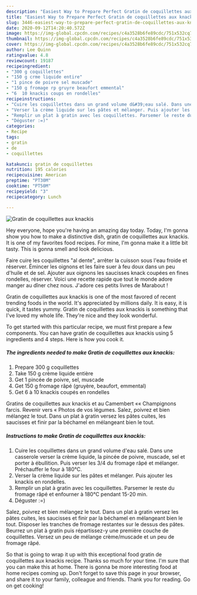```yaml
---
description: "Easiest Way to Prepare Perfect Gratin de coquillettes aux knackis"
title: "Easiest Way to Prepare Perfect Gratin de coquillettes aux knackis"
slug: 3446-easiest-way-to-prepare-perfect-gratin-de-coquillettes-aux-knackis
date: 2020-09-12T14:20:40.572Z
image: https://img-global.cpcdn.com/recipes/c4a3528b6fe89cdc/751x532cq70/gratin-de-coquillettes-aux-knackis-photo-principale-de-la-recette.jpg
thumbnail: https://img-global.cpcdn.com/recipes/c4a3528b6fe89cdc/751x532cq70/gratin-de-coquillettes-aux-knackis-photo-principale-de-la-recette.jpg
cover: https://img-global.cpcdn.com/recipes/c4a3528b6fe89cdc/751x532cq70/gratin-de-coquillettes-aux-knackis-photo-principale-de-la-recette.jpg
author: Lee Quinn
ratingvalue: 4.8
reviewcount: 19187
recipeingredient:
- "300 g coquillettes"
- "150 g crme liquide entire"
- "1 pince de poivre sel muscade"
- "150 g fromage rp gruyre beaufort emmental"
- "6  10 knackis coups en rondelles"
recipeinstructions:
- "Cuire les coquillettes dans un grand volume d&#39;eau salé. Dans une casserole verser la crème liquide, la pincée de poivre, muscade, sel et porter à ébullition. Puis verser les 3/4 du fromage râpé et mélanger. Préchauffer le four à 180°C."
- "Verser la crème liquide sur les pâtes et mélanger. Puis ajouter les knackis en rondelles."
- "Remplir un plat à gratin avec les coquillettes. Parsemer le reste du fromage râpé et enfourner à 180°C pendant 15-20 min."
- "Déguster :=)"
categories:
- Recipe
tags:
- gratin
- de
- coquillettes

katakunci: gratin de coquillettes 
nutrition: 195 calories
recipecuisine: American
preptime: "PT30M"
cooktime: "PT50M"
recipeyield: "3"
recipecategory: Lunch

---
```



![Gratin de coquillettes aux knackis](https://img-global.cpcdn.com/recipes/c4a3528b6fe89cdc/751x532cq70/gratin-de-coquillettes-aux-knackis-photo-principale-de-la-recette.jpg)

Hey everyone, hope you're having an amazing day today. Today, I'm gonna show you how to make a distinctive dish, gratin de coquillettes aux knackis. It is one of my favorites food recipes. For mine, I'm gonna make it a little bit tasty. This is gonna smell and look delicious.

Faire cuire les coquillettes &#34;al dente&#34;, arrêter la cuisson sous l&#39;eau froide et réserver. Émincer les oignons et les faire suer à feu doux dans un peu d&#39;huile et de sel. Ajouter aux oignons les saucisses knack coupées en fines rondelles, réserver. Voici une recette rapide que tout le monde adore manger au dîner chez nous. J&#39;adore ces petits livres de Marabout !

Gratin de coquillettes aux knackis is one of the most favored of recent trending foods in the world. It's appreciated by millions daily. It is easy, it is quick, it tastes yummy. Gratin de coquillettes aux knackis is something that I've loved my whole life. They're nice and they look wonderful.


To get started with this particular recipe, we must first prepare a few components. You can have gratin de coquillettes aux knackis using 5 ingredients and 4 steps. Here is how you cook it.

<!--inarticleads1-->

##### The ingredients needed to make Gratin de coquillettes aux knackis:

1. Prepare 300 g coquillettes
1. Take 150 g crème liquide entière
1. Get 1 pincée de poivre, sel, muscade
1. Get 150 g fromage râpé (gruyère, beaufort, emmental)
1. Get 6 à 10 knackis coupés en rondelles


Gratins de coquillettes aux knackis et au Camembert «« Champignons farcis. Revenir vers « Photos de vos légumes. Salez, poivrez et bien mélangez le tout. Dans un plat à gratin versez les pâtes cuites, les saucisses et finir par la béchamel en mélangeant bien le tout. 

<!--inarticleads2-->

##### Instructions to make Gratin de coquillettes aux knackis:

1. Cuire les coquillettes dans un grand volume d&#39;eau salé. Dans une casserole verser la crème liquide, la pincée de poivre, muscade, sel et porter à ébullition. Puis verser les 3/4 du fromage râpé et mélanger. Préchauffer le four à 180°C.
1. Verser la crème liquide sur les pâtes et mélanger. Puis ajouter les knackis en rondelles.
1. Remplir un plat à gratin avec les coquillettes. Parsemer le reste du fromage râpé et enfourner à 180°C pendant 15-20 min.
1. Déguster :=)


Salez, poivrez et bien mélangez le tout. Dans un plat à gratin versez les pâtes cuites, les saucisses et finir par la béchamel en mélangeant bien le tout. Disposer les tranches de fromage restantes sur le dessus des pâtes. Beurrez un plat à gratin puis répartissez-y une première couche de coquillettes. Versez un peu de mélange crème/muscade et un peu de fromage râpé. 

So that is going to wrap it up with this exceptional food gratin de coquillettes aux knackis recipe. Thanks so much for your time. I'm sure that you can make this at home. There is gonna be more interesting food at home recipes coming up. Don't forget to save this page in your browser, and share it to your family, colleague and friends. Thank you for reading. Go on get cooking!

